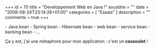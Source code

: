+++
id = 70
title = "Developpement Web en Java !"
soustitre = ""
date = "2008-08-24T23:14:26+01:00"
categories = [ "Essais" ]
description = ""
comments = true
+++

<div class="chapo"></div>
- Java bean
- Spring bean
- Hibernate bean
- web bean
- service bean
- backing bean
- ...

Ça y est, j'ai une métaphore pour mon application : c'est un **cassoulet** !